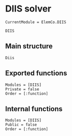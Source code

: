 # DIIS solver

```@meta
CurrentModule = ElemCo.DIIS
```

```@docs  
DIIS
```

## Main structure

```@docs
Diis
```

## Exported functions

```@autodocs
Modules = [DIIS]
Private = false
Order = [:function]
```

## Internal functions
```@autodocs
Modules = [DIIS]
Public = false
Order = [:function]
```
